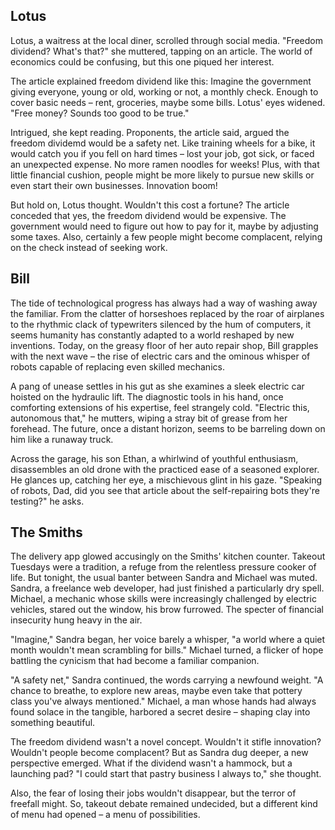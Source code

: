 ## Lotus
Lotus, a waitress at the local diner, scrolled through social media. "Freedom dividend? What's that?" she muttered, tapping on an article.  The world of economics could be confusing, but this one piqued her interest. 

The article explained freedom dividend like this: Imagine the government giving everyone, young or old, working or not, a monthly check.  Enough to cover basic needs – rent, groceries, maybe some bills.  Lotus' eyes widened.  "Free money? Sounds too good to be true."

Intrigued, she kept reading.  Proponents, the article said, argued the freedom dividemd would be a safety net. Like training wheels for a bike, it would catch you if you fell on hard times – lost your job, got sick, or faced an unexpected expense.  No more ramen noodles for weeks! Plus, with that little financial cushion, people might be more likely to pursue new skills or even start their own businesses. Innovation boom! 

But hold on, Lotus thought.  Wouldn't this cost a fortune? The article conceded that yes, the freedom dividend would be expensive. The government would need to figure out how to pay for it, maybe by adjusting some taxes.  Also, certainly a few people might become complacent, relying on the check instead of seeking work. 

## Bill

The tide of technological progress has always had a way of washing away the familiar. From the clatter of horseshoes replaced by the roar of airplanes to the rhythmic clack of typewriters silenced by the hum of computers, it seems humanity has constantly adapted to a world reshaped by new inventions. Today, on the greasy floor of her auto repair shop, Bill grapples with the next wave – the rise of electric cars and the ominous whisper of robots capable of replacing even skilled mechanics. 

A pang of unease settles in his gut as she examines a sleek electric car hoisted on the hydraulic lift. The diagnostic tools in his hand, once comforting extensions of his expertise, feel strangely cold. "Electric this, autonomous that," he mutters, wiping a stray bit of grease from her forehead. The future, once a distant horizon, seems to be barreling down on him like a runaway truck. 

Across the garage, his son Ethan, a whirlwind of youthful enthusiasm, disassembles an old drone with the practiced ease of a seasoned explorer. He glances up, catching her eye, a mischievous glint in his gaze. "Speaking of robots, Dad, did you see that article about the self-repairing bots they're testing?" he asks.

## The Smiths
The delivery app glowed accusingly on the Smiths' kitchen counter. Takeout Tuesdays were a tradition, a refuge from the relentless pressure cooker of life. But tonight, the usual banter between Sandra and Michael was muted.  Sandra, a freelance web developer, had just finished a particularly dry spell. Michael, a mechanic whose skills were increasingly challenged by electric vehicles, stared out the window, his brow furrowed. The specter of financial insecurity hung heavy in the air.

"Imagine," Sandra began, her voice barely a whisper, "a world where a quiet month wouldn't mean scrambling for bills."  Michael turned, a flicker of hope battling the cynicism that had become a familiar companion. 

"A safety net," Sandra continued, the words carrying a newfound weight. "A chance to breathe, to explore new areas, maybe even take that pottery class you've always mentioned." Michael, a man whose hands had always found solace in the tangible, harbored a secret desire – shaping clay into something beautiful. 

The freedom dividend wasn't a novel concept.  Wouldn't it stifle innovation?  Wouldn't people become complacent?  But as Sandra dug deeper, a new perspective emerged.  What if the dividend wasn't a hammock, but a launching pad?  "I could start that pastry business I always to," she thought.

Also, the fear of losing their jobs wouldn't disappear, but the terror of freefall might.  So, takeout debate remained undecided, but a different kind of menu had opened – a menu of possibilities. 
